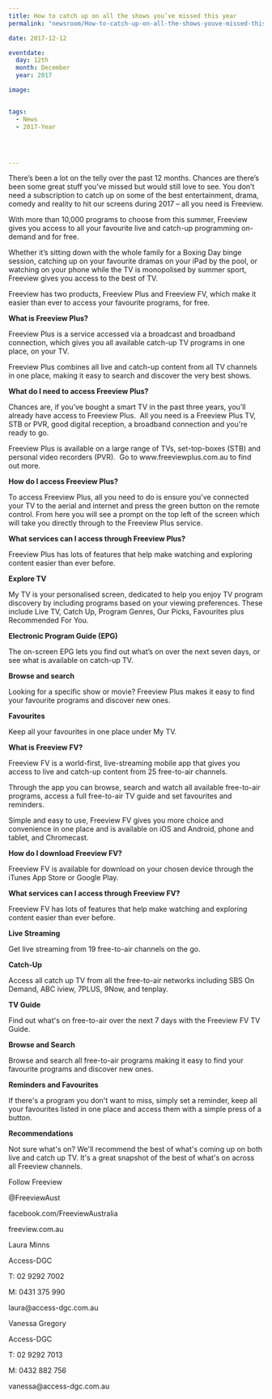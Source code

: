 ```yaml
---
title: How to catch up on all the shows you’ve missed this year 
permalink: "newsroom/How-to-catch-up-on-all-the-shows-youve-missed-this-year/"

date: 2017-12-12

eventdate:
  day: 12th
  month: December
  year: 2017

image: 


tags:
  - News
  - 2017-Year




---
```

<p>There&rsquo;s been a lot on the telly over the past 12 months. Chances are there&rsquo;s been some great stuff you&rsquo;ve missed but would still love to see. You don&rsquo;t need a subscription to catch up on some of the best entertainment, drama, comedy and reality to hit our screens during 2017 &ndash; all you need is Freeview.</p>
<p>With more than 10,000 programs to choose from this summer, Freeview gives you access to all your favourite live and catch-up programming on-demand and for free.</p>
<p>Whether it&rsquo;s sitting down with the whole family for a Boxing Day binge session, catching up on your favourite dramas on your iPad by the pool, or watching on your phone while the TV is monopolised by summer sport, Freeview gives you access to the best of TV.</p>
<p>Freeview has two products, Freeview Plus and Freeview FV, which make it easier than ever to access your favourite programs, for free.&nbsp;&nbsp;</p>
<p><strong>What is Freeview Plus?</strong></p>
<p>Freeview Plus is a service accessed via a broadcast and broadband connection, which gives you all available catch-up TV programs in one place, on your TV.</p>
<p>Freeview Plus combines all live and catch-up content from all TV channels in one place, making it easy to search and discover the very best shows.&nbsp;</p>
<p><strong>What do I need to access Freeview Plus?</strong></p>
<p>Chances are, if you&rsquo;ve bought a smart TV in the past three years, you&rsquo;ll already have access to Freeview Plus.&nbsp; All you need is a Freeview Plus TV, STB or PVR, good digital reception, a broadband connection and you're ready to go.</p>
<p>Freeview Plus is available on a large range of TVs, set-top-boxes (STB) and personal video recorders (PVR). &nbsp;Go to www.freeviewplus.com.au to find out more.</p>
<p><strong>How do I access Freeview Plus?</strong></p>
<p>To access Freeview Plus, all you need to do is ensure you've connected your TV to the aerial and internet and press the green button on the remote control. From here you will see a prompt on the top left of the screen which will take you directly through to the Freeview Plus service.</p>
<p><strong>What services can I access through Freeview Plus?</strong></p>
<p>Freeview Plus has lots of features that help make watching and exploring content easier than ever before.</p>
<p><strong>Explore TV</strong></p>
<p>My TV is your personalised screen, dedicated to help you enjoy TV program discovery by including programs based on your viewing preferences. These include Live TV, Catch Up, Program Genres, Our Picks, Favourites plus Recommended For You.</p>
<p><strong>Electronic Program Guide (EPG)</strong></p>
<p>The on-screen EPG lets you find out what&rsquo;s on over the next seven days, or see what is available on catch-up TV.</p>
<p><strong>Browse and search</strong></p>
<p>Looking for a specific show or movie? Freeview Plus makes it easy to find your favourite programs and discover new ones.</p>
<p><strong>Favourites</strong></p>
<p>Keep all your favourites in one place under My TV.</p>
<p><strong>What is Freeview FV?</strong></p>
<p>Freeview FV is a world-first, live-streaming mobile app that gives you access to live and catch-up content from 25 free-to-air channels.</p>
<p>Through the app you can browse, search and watch all available free-to-air programs, access a full free-to-air TV guide and set favourites and reminders.</p>
<p>Simple and easy to use, Freeview FV gives you more choice and convenience in one place and is available on iOS and Android, phone and tablet, and Chromecast.</p>
<p><strong>How do I download Freeview FV?</strong></p>
<p>Freeview FV is available for download on your chosen device through the iTunes App Store or Google Play.</p>
<p><strong>What services can I access through Freeview FV?</strong></p>
<p>Freeview FV has lots of features that help make watching and exploring content easier than ever before.</p>
<p><strong>Live Streaming</strong></p>
<p>Get live streaming from 19 free-to-air channels on the go.</p>
<p><strong>Catch-Up</strong></p>
<p>Access all catch up TV from all the free-to-air networks including SBS On Demand, ABC iview, 7PLUS, 9Now, and tenplay.</p>
<p><strong>TV Guide</strong></p>
<p>Find out what's on free-to-air over the next 7 days with the Freeview FV TV Guide.&nbsp;</p>
<p><strong>Browse and Search</strong></p>
<p>Browse and search all free-to-air programs making it easy to find your favourite programs and discover new ones.</p>
<p><strong>Reminders and Favourites</strong></p>
<p>If there's a program you don't want to miss, simply set a reminder, keep all your favourites listed in one place and access them with a simple press of a button.</p>
<p><strong>Recommendations</strong></p>
<p>Not sure what's on? We'll recommend the best of what's coming up on both live and catch up TV. It's a great snapshot of the best of what's on across all Freeview channels.</p>
<p>Follow Freeview</p>
<p>@FreeviewAust</p>
<p>facebook.com/FreeviewAustralia</p>
<p>freeview.com.au</p>
<p>Laura Minns</p>
<p>Access-DGC</p>
<p>T: 02 9292 7002</p>
<p>M: 0431 375 990</p>
<p>laura@access-dgc.com.au</p>
<p>Vanessa Gregory</p>
<p>Access-DGC</p>
<p>T: 02 9292 7013</p>
<p>M: 0432 882 756</p>
<p>vanessa@access-dgc.com.au</